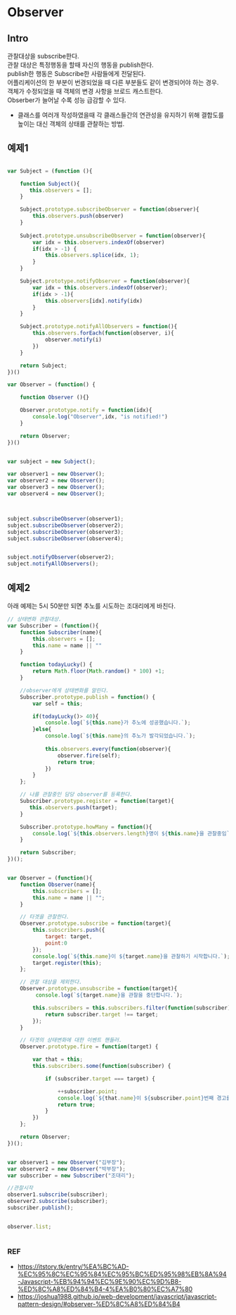 # Observer

## Intro
관찰대상을 subscribe한다.  
관찰 대상은 특정행동을 할때 자신의 행동을 publish한다.  
publish한 행동은 Subscribe한 사람들에게 전달된다.  
어플리케이션의 한 부분이 번경되었을 때 다른 부분들도 같이 변경되어야 하는 경우.  
객체가 수정되었을 때 객체의 변경 사항을 브로드 캐스트한다.  
Obserber가 늘어날 수록 성능 급감할 수 있다.

- 클래스를 여러개 작성하였을때 각 클래스들간의 연관성을 유지하기 위해 결합도를 높이는 대신 객체의 상태를 관찰하는 방법.

    
    


## 예제1 
```js

var Subject = (function (){

    function Subject(){
       this.observers = [];
    }

    Subject.prototype.subscribeObserver = function(observer){
        this.observers.push(observer)
    }
    
    Subject.prototype.unsubscribeObserver = function(observer){
        var idx = this.observers.indexOf(observer)
        if(idx > -1) {
            this.observers.splice(idx, 1);
        }
    }

    Subject.prototype.notifyObserver = function(observer){
        var idx = this.observers.indexOf(observer);
        if(idx > -1){
            this.observers[idx].notify(idx)
        }
    }

    Subject.prototype.notifyAllObservers = function(){
        this.observers.forEach(function(observer, i){
            observer.notify(i)
        })
    }

    return Subject;
})()

var Observer = (function() {

    function Observer (){}

    Observer.prototype.notify = function(idx){
        console.log("Observer",idx, "is notified!")
    }

    return Observer;
})()


var subject = new Subject();

var observer1 = new Observer();
var observer2 = new Observer();
var observer3 = new Observer();
var observer4 = new Observer();



subject.subscribeObserver(observer1);
subject.subscribeObserver(observer2);
subject.subscribeObserver(observer3);
subject.subscribeObserver(observer4);


subject.notifyObserver(observer2);
subject.notifyAllObservers();
```





## 예제2
아래 예제는 5시 50분만 되면 추노를 시도하는 조대리에게 바친다.


```js
// 상태변화 관찰대상.
var Subscriber = (function(){
    function Subscriber(name){
        this.observers = [];
        this.name = name || ""
    }

    function todayLucky() {
        return Math.floor(Math.random() * 100) +1;
    }

    //observer에게 상태변화를 알린다.
    Subscriber.prototype.publish = function() {
        var self = this;

        if(todayLucky()> 40){
            console.log(`${this.name}가 추노에 성공했습니다.`);
        }else{
            console.log(`${this.name}의 추노가 발각되었습니다.`);
            
            this.observers.every(function(observer){
                observer.fire(self);
                return true;
            })
        }
    };

    // 나를 관찰중인 담당 observer를 등록한다.
    Subscriber.prototype.register = function(target){
       this.observers.push(target);
    }

    Subscriber.prototype.howMany = function(){
        console.log(`${this.observers.length}명이 ${this.name}을 관찰중임`);
    }

    return Subscriber;
})();


var Observer = (function(){
    function Observer(name){
        this.subscribers = [];
        this.name = name || "";
    }

    // 타겟을 관찰한다.
    Observer.prototype.subscribe = function(target){
        this.subscribers.push({
            target: target,
            point:0
        });
        console.log(`${this.name}이 ${target.name}을 관찰하기 시작합니다.`);
        target.register(this);
    };

    // 관찰 대상을 제외한다.
    Observer.prototype.unsubscribe = function(target){
         console.log(`${target.name}을 관찰을 중단합니다.`);

        this.subscribers = this.subscribers.filter(function(subscriber) {
            return subscriber.target !== target;
        });
    }

    // 타겟의 상태변화에 대한 이벤트 핸들러.
    Observer.prototype.fire = function(target) {

        var that = this;
        this.subscribers.some(function(subscriber) {

            if (subscriber.target === target) {

                ++subscriber.point;
                console.log(`${that.name}이 ${subscriber.point}번째 경고를 합니다.`);
                return true;
            }
        })
    };

    return Observer;
})();


var observer1 = new Observer("김부장");
var observer2 = new Observer("박부장");
var subscriber = new Subscriber("조대리");

//관찰시작
observer1.subscribe(subscriber);
observer2.subscribe(subscriber);
subscriber.publish();


observer.list;
    
```


### REF
- https://itstory.tk/entry/%EA%BC%AD-%EC%95%8C%EC%95%84%EC%95%BC%ED%95%98%EB%8A%94-Javascript-%EB%94%94%EC%9E%90%EC%9D%B8-%ED%8C%A8%ED%84%B4-4%EA%B0%80%EC%A7%80
- https://joshua1988.github.io/web-development/javascript/javascript-pattern-design/#observer-%ED%8C%A8%ED%84%B4
